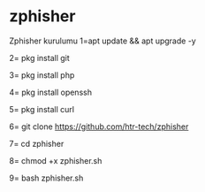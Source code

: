 # zphisher
Zphisher kurulumu
1=apt update && apt upgrade -y


2= pkg install git


3= pkg install php


4= pkg install openssh


5= pkg install curl


6= git clone https://github.com/htr-tech/zphisher


7= cd zphisher


8= chmod +x zphisher.sh


9= bash zphisher.sh

